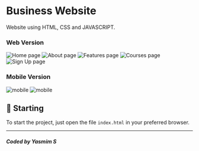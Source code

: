# Business Website

Website using HTML, CSS and JAVASCRIPT.<br />

### Web Version

<img src="homepage.JPG" alt="Home page"/>
<img src="aboutpage.JPG" alt="About page"/>
<img src="featurespage.JPG" alt="Features page"/>
<img src="coursespage.JPG" alt="Courses page"/>
<img src="signuppage.JPG" alt="Sign Up page"/>

### Mobile Version

<img src="mobile1.JPG" alt="mobile"/>
<img src="mobile2.JPG" alt="mobile"/>

## 🚀 Starting

To start the project, just open the file `index.html` in your preferred browser.

---
##### Coded by Yasmim S
